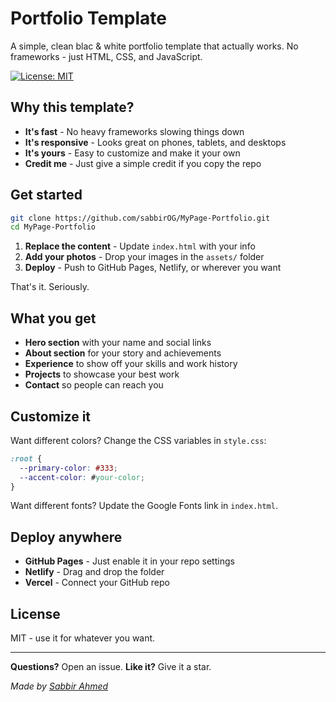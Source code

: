 # Portfolio Template

A simple, clean blac & white portfolio template that actually works. No frameworks - just HTML, CSS, and JavaScript.

[![License: MIT](https://img.shields.io/badge/License-MIT-yellow.svg)](https://opensource.org/licenses/MIT)

## Why this template?

- **It's fast** - No heavy frameworks slowing things down
- **It's responsive** - Looks great on phones, tablets, and desktops
- **It's yours** - Easy to customize and make it your own
- **Credit me** - Just give a simple credit if you copy the repo

## Get started

```bash
git clone https://github.com/sabbirOG/MyPage-Portfolio.git
cd MyPage-Portfolio
```

1. **Replace the content** - Update `index.html` with your info
2. **Add your photos** - Drop your images in the `assets/` folder
3. **Deploy** - Push to GitHub Pages, Netlify, or wherever you want

That's it. Seriously.

## What you get

- **Hero section** with your name and social links
- **About section** for your story and achievements
- **Experience** to show off your skills and work history
- **Projects** to showcase your best work
- **Contact** so people can reach you

## Customize it

Want different colors? Change the CSS variables in `style.css`:

```css
:root {
  --primary-color: #333;
  --accent-color: #your-color;
}
```

Want different fonts? Update the Google Fonts link in `index.html`.

## Deploy anywhere

- **GitHub Pages** - Just enable it in your repo settings
- **Netlify** - Drag and drop the folder
- **Vercel** - Connect your GitHub repo

## License

MIT - use it for whatever you want.

---

**Questions?** Open an issue. **Like it?** Give it a star.

*Made by [Sabbir Ahmed](https://github.com/sabbirOG)*
